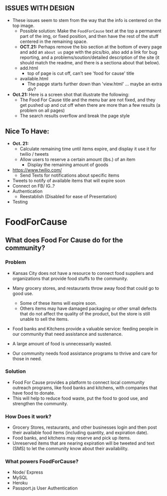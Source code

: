 ## __ISSUES WITH DESIGN__
* These issues seem to stem from the way that the info is centered on the top image.
    * Possible solution: Make the  `FoodForCause` text at the top a permanent part of the img, or fixed position, and then have the rest of the stuff centered in the remaining space.
    * __OCT.21:__ Perhaps remove the bio section at the bottom of every page and add an `about us` page with the pics/bio, also add a link for bug reporting, and a problems/soution/detailed description of the site (it should match the readme, and there is a sectiona about that below).
    * add.html
        * top of page is cut off, can't see 'food for cause' title
    * available.html
        * The papge starts further down than 'view.html' ... maybe an extra div?
* __Oct.21:__ Here is a screen shot that illustrate the following:
    * The Food For Cause title and the menu bar are not fixed, and they get pushed up and cut off when there are more than a few results (a problem on all pages)
    * The search results overflow and break the page style

## Nice To Have:
* __Oct. 21:__
    * Calculate remaining time until items expire, and display it use it for twilio / tweets
    * Allow users to reserve a certain amount (lbs.) of an item
        * Display the remaining amount of goods
* https://www.twilio.com/
    * Send Texts for notifications about specific items
* Tweets to notify of available items that will expire soon
* Connect on FB/ IG..?
* Authentication
    * Reestablish (Disabled for ease of Presentation)
* Testing

# FoodForCause

## What does Food For Cause do for the community?

### Problem
* Kansas City does not have a resource to connect food suppliers and organizations that provide food stuffs to the community.

* Many grocery stores, and restaurants throw away food that could go to good use.
    * Some of these items will expire soon.
    * Others items may have damaged packaging or other small defects that do not affect the quality of the product, but the store is still unable to sell the items.
* Food banks and Kitchens provide a valuable service: feeding people in our community that need assistance and sustenance.
* A large amount of food is unnecessarily wasted.
* Our community needs food assistance programs to thrive and care for those in need.

### Solution
* Food For Cause provides a platform to connect local community outreach programs, like food banks and kitchens, with companies that have food to donate.
* This will help to reduce food waste, put the food to good use, and strengthen the community.

### How Does it work?
* Grocery Stores, restaurants, and other businesses login and then post their available food items (including quantity, and expiration date).
* Food banks, and kitchens may reserve and pick up items.
* Unreserved items that are nearing expiration will be tweeted and text (SMS) to let the community know about their availability.

### What powers FoodForCause?
* Node/ Express
* MySQL
* Heroku
* Passport.js User Authentication